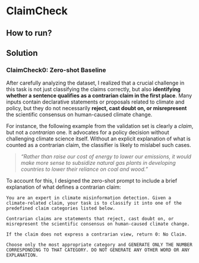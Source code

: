 # ClaimCheck


## How to run?

## Solution

### ClaimCheck0: Zero-shot Baseline

After carefully analyzing the dataset, I realized that a crucial challenge in this task is not just classifying the claims correctly, but also **identifying whether a sentence qualifies as a contrarian claim in the first place**. Many inputs contain declarative statements or proposals related to climate and policy, but they do not necessarily **reject, cast doubt on, or misrepresent** the scientific consensus on human-caused climate change.

For instance, the following example from the validation set is clearly a *claim*, but not a *contrarian* one. It advocates for a policy decision without challenging climate science itself. Without an explicit explanation of what is counted as a contrarian claim, the classifier is likely to mislabel such cases.


> *“Rather than raise our cost of energy to lower our emissions, it would make more sense to subsidize natural gas plants in developing countries to lower their reliance on coal and wood.”*


To account for this, I designed the zero-shot prompt to include a brief explanation of what defines a contrarian claim:

```text
You are an expert in climate misinformation detection. Given a climate-related claim, your task is to classify it into one of the predefined claim categories listed below.

Contrarian claims are statements that reject, cast doubt on, or misrepresent the scientific consensus on human-caused climate change.

If the claim does not express a contrarian view, return 0: No Claim.

Choose only the most appropriate category and GENERATE ONLY THE NUMBER CORRESPONDING TO THAT CATEGORY. DO NOT GENERATE ANY OTHER WORD OR ANY EXPLANATION.
```

